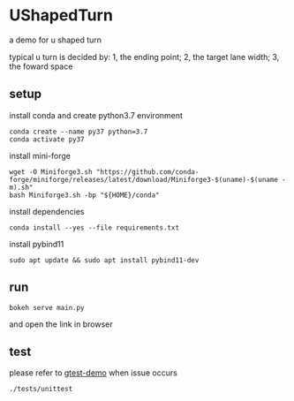 # UShapedTurn
a demo for u shaped turn

typical u turn is decided by: 1, the ending point; 2, the target lane width; 3, the foward space

## setup
install conda and create python3.7 environment
```
conda create --name py37 python=3.7
conda activate py37
```
install mini-forge
```
wget -O Miniforge3.sh "https://github.com/conda-forge/miniforge/releases/latest/download/Miniforge3-$(uname)-$(uname -m).sh"
bash Miniforge3.sh -bp "${HOME}/conda"
```
install dependencies
```
conda install --yes --file requirements.txt
```

install pybind11
```
sudo apt update && sudo apt install pybind11-dev
```

## run
```
bokeh serve main.py
```
and open the link in browser

## test
please refer to [gtest-demo](https://github.com/yecharlie/gtest-demo) when issue occurs
```
./tests/unittest
```
